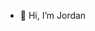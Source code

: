 - 👋 Hi, I’m Jordan


<!---
JordanMeakin/JordanMeakin is a ✨ special ✨ repository because its `README.md` (this file) appears on your GitHub profile.
You can click the Preview link to take a look at your changes.
--->
